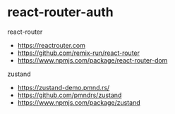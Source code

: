 # react-router-auth

react-router

  * https://reactrouter.com
  * https://github.com/remix-run/react-router
  * https://www.npmjs.com/package/react-router-dom

zustand

  * https://zustand-demo.pmnd.rs/
  * https://github.com/pmndrs/zustand
  * https://www.npmjs.com/package/zustand